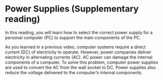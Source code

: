 # Power Supplies (Supplementary reading)

In this reading, you will learn how to select the correct power supply for a personal computer (PC) to support the main components of the PC.

As you learned in a previous video, computer systems require a direct current (DC) of electricity to operate. However, power companies
deliver electricity in alternating currents (AC). AC power can damage the internal components of a computer. To solve this problem,
computer power supplies are used to convert the AC from the wall socket to DC. Power supplies also reduce the voltage delivered to the
computer’s internal components.

